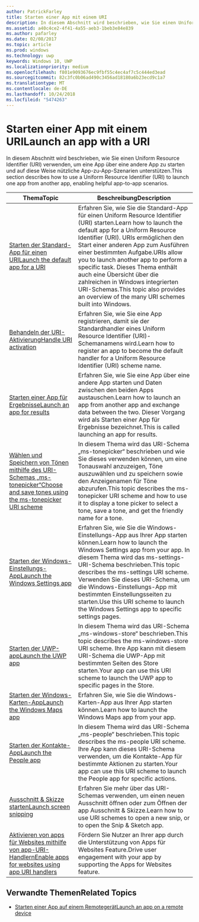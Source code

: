 ```yaml
---
author: PatrickFarley
title: Starten einer App mit einem URI
description: In diesem Abschnitt wird beschrieben, wie Sie einen Uniform Resource Identifier (URI) verwenden, um eine App über eine andere App zu starten.
ms.assetid: a40c4ce2-4f41-4a55-aeb3-1beb3e84e839
ms.author: pafarley
ms.date: 02/08/2017
ms.topic: article
ms.prod: windows
ms.technology: uwp
keywords: Windows 10, UWP
ms.localizationpriority: medium
ms.openlocfilehash: f801e9093676ec9fbf55c4ec4af7c5c444ed3ead
ms.sourcegitcommit: 82c3fc0b06ad490c3456ad18180a6b23ecd9c1a7
ms.translationtype: MT
ms.contentlocale: de-DE
ms.lasthandoff: 10/24/2018
ms.locfileid: "5474263"
---
```

# <a name="launch-an-app-with-a-uri"></a><span data-ttu-id="31790-104">Starten einer App mit einem URI</span><span class="sxs-lookup"><span data-stu-id="31790-104">Launch an app with a URI</span></span>

<span data-ttu-id="31790-105">In diesem Abschnitt wird beschrieben, wie Sie einen Uniform Resource Identifier (URI) verwenden, um eine App über eine andere App zu starten und auf diese Weise nützliche App-zu-App-Szenarien unterstützen.</span><span class="sxs-lookup"><span data-stu-id="31790-105">This section describes how to use a Uniform Resource Identifier (URI) to launch one app from another app, enabling helpful app-to-app scenarios.</span></span>

| <span data-ttu-id="31790-106">Thema</span><span class="sxs-lookup"><span data-stu-id="31790-106">Topic</span></span> | <span data-ttu-id="31790-107">Beschreibung</span><span class="sxs-lookup"><span data-stu-id="31790-107">Description</span></span> |
|-------|-------------|
| [<span data-ttu-id="31790-108">Starten der Standard-App für einen URI</span><span class="sxs-lookup"><span data-stu-id="31790-108">Launch the default app for a URI</span></span>](launch-default-app.md) | <span data-ttu-id="31790-109">Erfahren Sie, wie Sie die Standard-App für einen Uniform Resource Identifier (URI) starten.</span><span class="sxs-lookup"><span data-stu-id="31790-109">Learn how to launch the default app for a Uniform Resource Identifier (URI).</span></span> <span data-ttu-id="31790-110">URIs ermöglichen den Start einer anderen App zum Ausführen einer bestimmten Aufgabe.</span><span class="sxs-lookup"><span data-stu-id="31790-110">URIs allow you to launch another app to perform a specific task.</span></span> <span data-ttu-id="31790-111">Dieses Thema enthält auch eine Übersicht über die zahlreichen in Windows integrierten URI-Schemas.</span><span class="sxs-lookup"><span data-stu-id="31790-111">This topic also provides an overview of the many URI schemes built into Windows.</span></span> |
| [<span data-ttu-id="31790-112">Behandeln der URI-Aktivierung</span><span class="sxs-lookup"><span data-stu-id="31790-112">Handle URI activation</span></span>](handle-uri-activation.md) | <span data-ttu-id="31790-113">Erfahren Sie, wie Sie eine App registrieren, damit sie der Standardhandler eines Uniform Resource Identifier (URI)-Schemanamens wird.</span><span class="sxs-lookup"><span data-stu-id="31790-113">Learn how to register an app to become the default handler for a Uniform Resource Identifier (URI) scheme name.</span></span> |
| [<span data-ttu-id="31790-114">Starten einer App für Ergebnisse</span><span class="sxs-lookup"><span data-stu-id="31790-114">Launch an app for results</span></span>](how-to-launch-an-app-for-results.md) | <span data-ttu-id="31790-115">Erfahren Sie, wie Sie eine App über eine andere App starten und Daten zwischen den beiden Apps austauschen.</span><span class="sxs-lookup"><span data-stu-id="31790-115">Learn how to launch an app from another app and exchange data between the two.</span></span> <span data-ttu-id="31790-116">Dieser Vorgang wird als Starten einer App für Ergebnisse bezeichnet.</span><span class="sxs-lookup"><span data-stu-id="31790-116">This is called launching an app for results.</span></span> |
| [<span data-ttu-id="31790-117">Wählen und Speichern von Tönen mithilfe des URI-Schemas „ms-tonepicker“</span><span class="sxs-lookup"><span data-stu-id="31790-117">Choose and save tones using the ms-tonepicker URI scheme</span></span>](launch-ringtone-picker.md) | <span data-ttu-id="31790-118">In diesem Thema wird das URI-Schema „ms-tonepicker“ beschrieben und wie Sie dieses verwenden können, um eine Tonauswahl anzuzeigen, Töne auszuwählen und zu speichern sowie den Anzeigenamen für Töne abzurufen.</span><span class="sxs-lookup"><span data-stu-id="31790-118">This topic describes the ms-tonepicker URI scheme and how to use it to display a tone picker to select a tone, save a tone, and get the friendly name for a tone.</span></span> |
| [<span data-ttu-id="31790-119">Starten der Windows-Einstellungs-App</span><span class="sxs-lookup"><span data-stu-id="31790-119">Launch the Windows Settings app</span></span>](launch-settings-app.md) | <span data-ttu-id="31790-120">Erfahren Sie, wie Sie die Windows-Einstellungs-App aus Ihrer App starten können.</span><span class="sxs-lookup"><span data-stu-id="31790-120">Learn how to launch the Windows Settings app from your app.</span></span> <span data-ttu-id="31790-121">In diesem Thema wird das ms-settings-URI-Schema beschrieben.</span><span class="sxs-lookup"><span data-stu-id="31790-121">This topic describes the ms-settings URI scheme.</span></span> <span data-ttu-id="31790-122">Verwenden Sie dieses URI-Schema, um die Windows-Einstellungs-App mit bestimmten Einstellungsseiten zu starten.</span><span class="sxs-lookup"><span data-stu-id="31790-122">Use this URI scheme to launch the Windows Settings app to specific settings pages.</span></span> |
| [<span data-ttu-id="31790-123">Starten der UWP-app</span><span class="sxs-lookup"><span data-stu-id="31790-123">Launch the UWP app</span></span>](launch-store-app.md) | <span data-ttu-id="31790-124">In diesem Thema wird das URI-Schema „ms-windows-store“ beschrieben.</span><span class="sxs-lookup"><span data-stu-id="31790-124">This topic describes the ms-windows-store URI scheme.</span></span> <span data-ttu-id="31790-125">Ihre App kann mit diesem URI-Schema die UWP-App mit bestimmten Seiten des Store starten.</span><span class="sxs-lookup"><span data-stu-id="31790-125">Your app can use this URI scheme to launch the UWP app to specific pages in the Store.</span></span> |
| [<span data-ttu-id="31790-126">Starten der Windows-Karten-App</span><span class="sxs-lookup"><span data-stu-id="31790-126">Launch the Windows Maps app</span></span>](launch-maps-app.md) | <span data-ttu-id="31790-127">Erfahren Sie, wie Sie die Windows-Karten-App aus Ihrer App starten können.</span><span class="sxs-lookup"><span data-stu-id="31790-127">Learn how to launch the Windows Maps app from your app.</span></span> |
| [<span data-ttu-id="31790-128">Starten der Kontakte-App</span><span class="sxs-lookup"><span data-stu-id="31790-128">Launch the People app</span></span>](launch-people-apps.md) | <span data-ttu-id="31790-129">In diesem Thema wird das URI-Schema „ms-people“ beschrieben.</span><span class="sxs-lookup"><span data-stu-id="31790-129">This topic describes the ms-people URI scheme.</span></span> <span data-ttu-id="31790-130">Ihre App kann dieses URI-Schema verwenden, um die Kontakte-App für bestimmte Aktionen zu starten.</span><span class="sxs-lookup"><span data-stu-id="31790-130">Your app can use this URI scheme to launch the People app for specific actions.</span></span> |
| [<span data-ttu-id="31790-131">Ausschnitt & Skizze starten</span><span class="sxs-lookup"><span data-stu-id="31790-131">Launch screen snipping</span></span>](launch-screen-snipping.md) | <span data-ttu-id="31790-132">Erfahren Sie mehr über das URI-Schemas verwenden, um einen neuen Ausschnitt öffnen oder zum Öffnen der app Ausschnitt & Skizze.</span><span class="sxs-lookup"><span data-stu-id="31790-132">Learn how to use URI schemes to open a new snip, or to open the Snip & Sketch app.</span></span> |
| [<span data-ttu-id="31790-133">Aktivieren von apps für Websites mithilfe von app-URI-Handlern</span><span class="sxs-lookup"><span data-stu-id="31790-133">Enable apps for websites using app URI handlers</span></span>](web-to-app-linking.md) | <span data-ttu-id="31790-134">Fördern Sie Nutzer an Ihrer app durch die Unterstützung von Apps für Websites Feature.</span><span class="sxs-lookup"><span data-stu-id="31790-134">Drive user engagement with your app by supporting the Apps for Websites feature.</span></span> |

## <a name="related-topics"></a><span data-ttu-id="31790-135">Verwandte Themen</span><span class="sxs-lookup"><span data-stu-id="31790-135">Related Topics</span></span>
* [<span data-ttu-id="31790-136">Starten einer App auf einem Remotegerät</span><span class="sxs-lookup"><span data-stu-id="31790-136">Launch an app on a remote device</span></span>](launch-a-remote-app.md)
